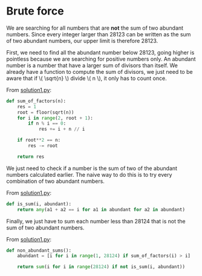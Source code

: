 # Brute force

We are searching for all numbers that are **not** the sum of two abundant
numbers. Since every integer larger than 28123 can be written as the sum of two
abundant numbers, our upper limit is therefore 28123.

First, we need to find all the abundant number below 28123, going higher is
pointless because we are searching for positive numbers only. An abundant number
is a number that have a larger sum of divisors than itself. We already have a
function to compute the sum of divisors, we just need to be aware that if \\(
\sqrt{n} \\) divide \\( n \\), it only has to count once.

From [solution1.py](https://github.com/TurtleSmoke/Project-Euler/blob/main/problems/problem_0023/solution1.py):

```python
def sum_of_factors(n):
    res = 1
    root = floor(sqrt(n))
    for i in range(2, root + 1):
        if n % i == 0:
            res += i + n // i

    if root**2 == n:
        res -= root

    return res
```

We just need to check if a number is the sum of two of the abundant numbers
calculated earlier. The naive way to do this is to try every combination of two
abundant numbers.

From [solution1.py](https://github.com/TurtleSmoke/Project-Euler/blob/main/problems/problem_0023/solution1.py):

```python
def is_sum(i, abundant):
    return any(a1 + a2 == i for a1 in abundant for a2 in abundant)
```

Finally, we just have to sum each number less than 28124 that is not the sum 
of two abundant numbers.

From [solution1.py](https://github.com/TurtleSmoke/Project-Euler/blob/main/problems/problem_0023/solution1.py):

```python
def non_abundant_sums():
    abundant = [i for i in range(1, 28124) if sum_of_factors(i) > i]

    return sum(i for i in range(28124) if not is_sum(i, abundant))
```
